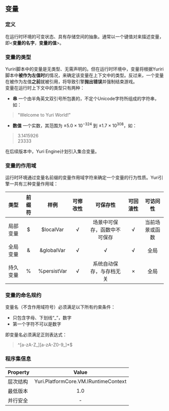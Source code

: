 ﻿## 变量

### 定义
在运行时环境的可变状态、具有存储空间的抽象。通常以一个键值对来描述变量，即<**变量的名字**，**变量的值**>。

### 变量的类型
Yuriri脚本中的变量是无类型、无需声明的。但在运行时环境中，变量将根据Yuriri脚本中**被作为左值时**的情况，来确定该变量在上下文中的类型。反过来，一个变量在被作为左值**之前**就被引用，将导致引擎**抛出错误**并强制结束游戏。<br/>
变量在运行时上下文中的类型只有两种：
- **串**
一个由半角英文双引号所包裹的，不定个Unicode字符所组成的字符串，如：

>  "Welcome to Yuri World!"

- **数值**
一个实数，其范围为 $±5.0 × 10^{−324}$  到 $±1.7 × 10^{308}$，如：

> 3.1415926<br/>
> 23333

在后续版本中，Yuri Engine计划引入集合变量。

### 变量的作用域
运行时环境通过变量名前缀的变量作用域字符来确定一个变量的行为性质。Yuri引擎一共有三种变量作用域：

| 类型 | 前缀符 | 样例 | 可修改性 | 可保存性 | 可回滚性 | 可访问性 |
| :-------: | :-------: | :-------: | :-------: | :-------: | :-------: | :-------: |
| 局部变量 | \$ | \$localVar | √ | 场景中可保存，函数中不可保存 | √ | 当前场景或函数 |
| 全局变量 | & | &globalVar | √ | √ | √ | 全局 |
| 持久变量 | % | %persistVar | √ | 系统自动保存，与存档无关 | × | 全局 |

### 变量的命名规约
变量名（不含作用域符号）必须满足以下所有约束条件：

- 只包含字母、下划线“_”，数字
- 第一个字符不可以是数字

即变量名必须满足正则表达式：
> ^[a-zA-Z_][a-zA-Z0-9_]*$

### 程序集信息
| Property | Value |
| :-------- | :--------: |
| 层次结构   | Yuri.PlatformCore.VM.IRuntimeContext |
| 最低版本   | 1.0 |
| 并行安全   | - |
